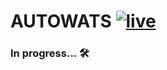 # AUTOWATS <a href='https://autowats-5e81c.web.app/'>![live](http://img.shields.io/badge/live-blue.png)</a>

### In progress... 🛠
